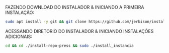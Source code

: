 FAZENDO DOWNLOAD DO INSTALADOR & INICIANDO A PRIMEIRA INSTALAÇÃO:

```bash
sudo apt install -y git && git clone https://github.com/jerbison/install-repo-press.git && sudo chmod -R 777 ./install-repo-press && cd ./install-repo-press && sudo ./install_primaria
```

ACESSANDO DIRETORIO DO INSTALADOR & INICIANDO INSTALAÇÕES ADICIONAIS:
```bash
cd && cd ./install-repo-press && sudo ./install_instancia
```

